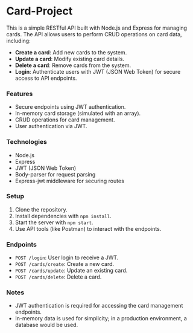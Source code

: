 # Card-Project
This is a simple RESTful API built with Node.js and Express for managing cards. The API allows users to perform CRUD operations on card data, including:

- **Create a card**: Add new cards to the system.
- **Update a card**: Modify existing card details.
- **Delete a card**: Remove cards from the system.
- **Login**: Authenticate users with JWT (JSON Web Token) for secure access to API endpoints.

### Features
- Secure endpoints using JWT authentication.
- In-memory card storage (simulated with an array).
- CRUD operations for card management.
- User authentication via JWT.

### Technologies
- Node.js
- Express
- JWT (JSON Web Token)
- Body-parser for request parsing
- Express-jwt middleware for securing routes

### Setup
1. Clone the repository.
2. Install dependencies with `npm install`.
3. Start the server with `npm start`.
4. Use API tools (like Postman) to interact with the endpoints.

### Endpoints
- `POST /login`: User login to receive a JWT.
- `POST /cards/create`: Create a new card.
- `POST /cards/update`: Update an existing card.
- `POST /cards/delete`: Delete a card.

### Notes
- JWT authentication is required for accessing the card management endpoints.
- In-memory data is used for simplicity; in a production environment, a database would be used.

